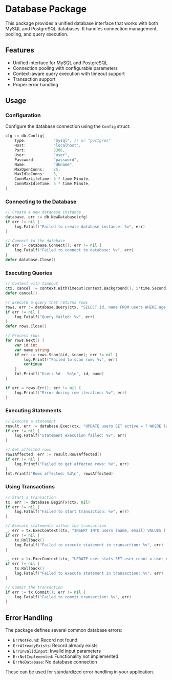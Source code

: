 # Database Package

This package provides a unified database interface that works with both MySQL and PostgreSQL databases. It handles connection management, pooling, and query execution.

## Features

- Unified interface for MySQL and PostgreSQL
- Connection pooling with configurable parameters
- Context-aware query execution with timeout support
- Transaction support
- Proper error handling

## Usage

### Configuration

Configure the database connection using the `Config` struct:

```go
cfg := db.Config{
    Type:            "mysql", // or "postgres"
    Host:            "localhost",
    Port:            3306,
    User:            "user",
    Password:        "password",
    Name:            "dbname",
    MaxOpenConns:    25,
    MaxIdleConns:    5,
    ConnMaxLifetime: 5 * time.Minute,
    ConnMaxIdleTime: 5 * time.Minute,
}
```

### Connecting to the Database

```go
// Create a new database instance
database, err := db.NewDatabase(cfg)
if err != nil {
    log.Fatalf("Failed to create database instance: %v", err)
}

// Connect to the database
if err := database.Connect(); err != nil {
    log.Fatalf("Failed to connect to database: %v", err)
}
defer database.Close()
```

### Executing Queries

```go
// Context with timeout
ctx, cancel := context.WithTimeout(context.Background(), 5*time.Second)
defer cancel()

// Execute a query that returns rows
rows, err := database.Query(ctx, "SELECT id, name FROM users WHERE age > ?", 18)
if err != nil {
    log.Fatalf("Query failed: %v", err)
}
defer rows.Close()

// Process rows
for rows.Next() {
    var id int
    var name string
    if err := rows.Scan(&id, &name); err != nil {
        log.Printf("Failed to scan row: %v", err)
        continue
    }
    fmt.Printf("User: %d - %s\n", id, name)
}

if err = rows.Err(); err != nil {
    log.Printf("Error during row iteration: %v", err)
}
```

### Executing Statements

```go
// Execute a statement
result, err := database.Exec(ctx, "UPDATE users SET active = ? WHERE last_login < ?", true, time.Now().AddDate(0, -1, 0))
if err != nil {
    log.Fatalf("Statement execution failed: %v", err)
}

// Get affected rows
rowsAffected, err := result.RowsAffected()
if err != nil {
    log.Printf("Failed to get affected rows: %v", err)
}
fmt.Printf("Rows affected: %d\n", rowsAffected)
```

### Using Transactions

```go
// Start a transaction
tx, err := database.BeginTx(ctx, nil)
if err != nil {
    log.Fatalf("Failed to start transaction: %v", err)
}

// Execute statements within the transaction
_, err = tx.ExecContext(ctx, "INSERT INTO users (name, email) VALUES (?, ?)", "John", "john@example.com")
if err != nil {
    tx.Rollback()
    log.Fatalf("Failed to execute statement in transaction: %v", err)
}

_, err = tx.ExecContext(ctx, "UPDATE user_stats SET user_count = user_count + 1")
if err != nil {
    tx.Rollback()
    log.Fatalf("Failed to execute statement in transaction: %v", err)
}

// Commit the transaction
if err := tx.Commit(); err != nil {
    log.Fatalf("Failed to commit transaction: %v", err)
}
```

## Error Handling

The package defines several common database errors:

- `ErrNotFound`: Record not found
- `ErrAlreadyExists`: Record already exists
- `ErrInvalidInput`: Invalid input parameters
- `ErrNotImplemented`: Functionality not implemented
- `ErrNoDatabase`: No database connection

These can be used for standardized error handling in your application. 